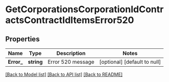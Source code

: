 # GetCorporationsCorporationIdContractsContractIdItemsError520

## Properties
Name | Type | Description | Notes
------------ | ------------- | ------------- | -------------
**Error_** | **string** | Error 520 message | [optional] [default to null]

[[Back to Model list]](../README.md#documentation-for-models) [[Back to API list]](../README.md#documentation-for-api-endpoints) [[Back to README]](../README.md)

